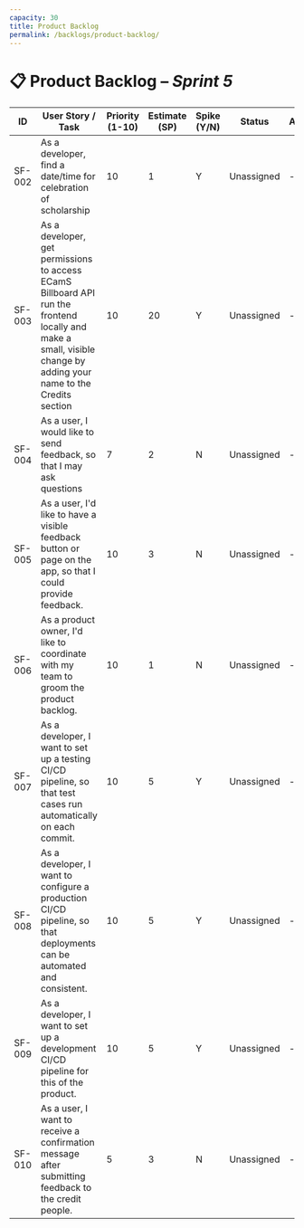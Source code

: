 ```yaml
---
capacity: 30 
title: Product Backlog
permalink: /backlogs/product-backlog/
---
```


# 📋 Product Backlog – *Sprint 5*

| **ID** | **User Story / Task** | **Priority (1-10)** | **Estimate (SP)** | **Spike (Y/N)** | **Status** | **Assigned** |
|--------|------------------------|--------------|--------------|------------|--------------|--------------|
| SF-002 | As a developer, find a date/time for celebration of scholarship | 10 | 1 | Y | Unassigned | - |
| SF-003 | As a developer, get permissions to access ECamS Billboard API run the frontend locally and make a small, visible change by adding your name to the Credits section | 10 | 20 | Y | Unassigned | - |
| SF-004 | As a user, I would like to send feedback, so that I may ask questions | 7 | 2 | N | Unassigned | - |
| SF-005 | As a user, I'd like to have a visible feedback button or page on the app, so that I could provide feedback. | 10 | 3 | N | Unassigned | - |
| SF-006 | As a product owner, I'd like to coordinate with my team to groom the product backlog. | 10 | 1 | N | Unassigned | - |
| SF-007 | As a developer, I want to set up a testing CI/CD pipeline, so that test cases run automatically on each commit. | 10 | 5 | Y | Unassigned | - |
| SF-008 | As a developer, I want to configure a production CI/CD pipeline, so that deployments can be automated and consistent. | 10 | 5 | Y | Unassigned | - |
| SF-009 | As a developer, I want to set up a development CI/CD pipeline for this of the product. | 10 | 5 | Y | Unassigned | - |
| SF-010 | As a user, I want to receive a confirmation message after submitting feedback to the credit people. | 5 | 3 | N | Unassigned | - |
